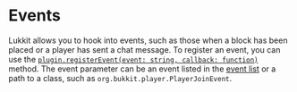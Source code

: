# Events

Lukkit allows you to hook into events, such as those when a block has been placed or a player has sent a chat message. To register an event, you can use the [`plugin.registerEvent(event: string, callback: function)`](https://docs.lukkit.net/globals/global-variables/plugin) method. The event parameter can be an event listed in the [event list](https://docs.lukkit.net/events/event-list) or a path to a class, such as `org.bukkit.player.PlayerJoinEvent`.


